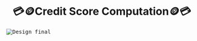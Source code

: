 # <h1 align=center> 💳🪙Credit Score Computation🪙💳
<kbd>![Design final](https://github.com/user-attachments/assets/6c3f6c12-1d12-4bfd-b57f-da4f17be6cd1)</kbd>

